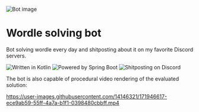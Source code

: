 ![Bot image](https://i.imgur.com/ZM8OVMu.png)
# Wordle solving bot

Bot solving wordle every day and shitposting about it on my favorite Discord servers.

![Written in Kotlin](https://img.shields.io/badge/written%20in-kotlin-7F52FF?style=for-the-badge&logo=kotlin&logoColor=white)
![Powered by Spring Boot](https://img.shields.io/badge/powered%20by-spring%20boot-6DB33F?style=for-the-badge&logo=spring&logoColor=white)
![Shitposting on Discord](https://img.shields.io/badge/shitposting%20on-discord-5865F2?style=for-the-badge&logo=discord&logoColor=white)

The bot is also capable of procedural video rendering of the evaluated solution:

https://user-images.githubusercontent.com/14146321/171946617-ece9ab59-55ff-4a7a-b1f1-0398480cbbff.mp4

